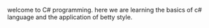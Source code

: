 welcome to C# programming. here we are learning the basics of c# language and the application of betty style.
